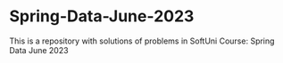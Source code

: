 # Spring-Data-June-2023
This is a repository with solutions of problems in SoftUni Course: Spring Data June 2023
